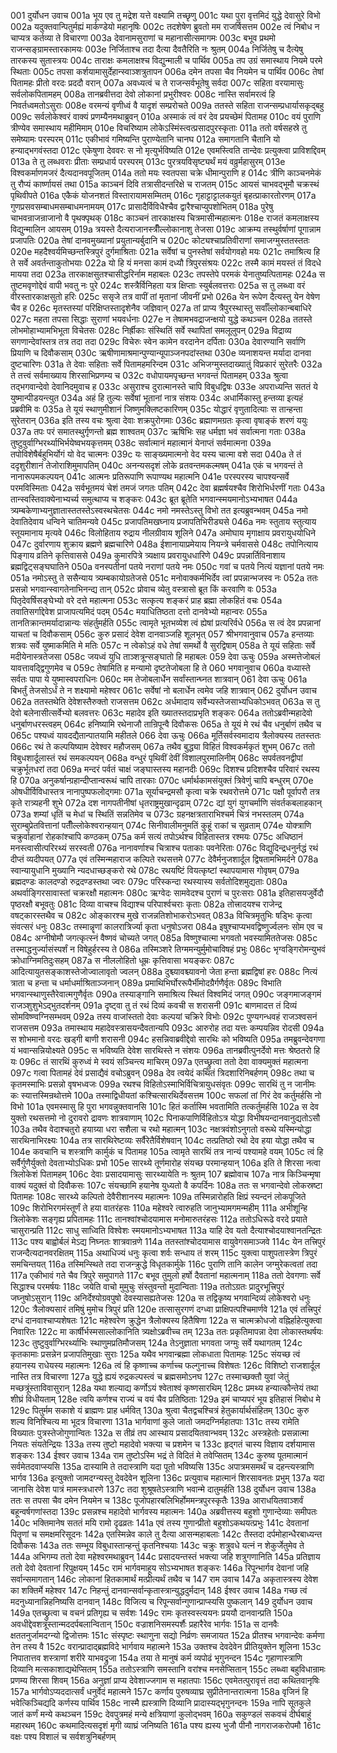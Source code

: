 001  दुर्योधन उवाच
001a भूय एव तु मद्रेश यत्ते वक्ष्यामि तच्छृणु
001c यथा पुरा वृत्तमिदं युद्धे देवासुरे विभो
002a यदुक्तवान्पितुर्मह्यं मार्कण्डेयो महानृषिः
002c तदशेषेण ब्रुवतो मम राजर्षिसत्तम
002e त्वं निबोध न चाप्यत्र कर्तव्या ते विचारणा
003a देवानामसुराणां च महानासीत्समागमः
003c बभूव प्रथमो राजन्सङ्ग्रामस्तारकामयः
003e निर्जिताश्च तदा दैत्या दैवतैरिति नः श्रुतम्
004a निर्जितेषु च दैत्येषु तारकस्य सुतास्त्रयः
004c ताराक्षः कमलाक्षश्च विद्युन्माली च पार्थिव
005a तप उग्रं समास्थाय नियमे परमे स्थिताः
005c तपसा कर्शयामासुर्देहान्स्वाञ्शत्रुतापन
006a दमेन तपसा चैव नियमेन च पार्थिव
006c तेषां पितामहः प्रीतो वरदः प्रददौ वरान्
007a अवध्यत्वं च ते राजन्सर्वभूतेषु सर्वदा
007c सहिता वरयामासुः सर्वलोकपितामहम्
008a तानब्रवीत्तदा देवो लोकानां प्रभुरीश्वरः
008c नास्ति सर्वामरत्वं हि निवर्तध्वमतोऽसुराः
008e वरमन्यं वृणीध्वं वै यादृशं सम्प्ररोचते
009a ततस्ते सहिता राजन्सम्प्रधार्यासकृद्बहु
009c सर्वलोकेश्वरं वाक्यं प्रणम्यैनमथाब्रुवन्
010a अस्माकं त्वं वरं देव प्रयच्छेमं पितामह
010c वयं पुराणि त्रीण्येव समास्थाय महीमिमाम्
010e विचरिष्याम लोकेऽस्मिंस्त्वत्प्रसादपुरस्कृताः
011a ततो वर्षसहस्रे तु समेष्यामः परस्परम्
011c एकीभावं गमिष्यन्ति पुराण्येतानि चानघ
012a समागतानि चैतानि यो हन्याद्भगवंस्तदा
012c एकेषुणा देववरः स नो मृत्युर्भविष्यति
012e एवमस्त्विति तान्देवः प्रत्युक्त्वा प्राविशद्दिवम्
013a ते तु लब्धवराः प्रीताः सम्प्रधार्य परस्परम्
013c पुरत्रयविसृष्ट्यर्थं मयं वव्रुर्महासुरम्
013e विश्वकर्माणमजरं दैत्यदानवपूजितम्
014a ततो मयः स्वतपसा चक्रे धीमान्पुराणि ह
014c त्रीणि काञ्चनमेकं तु रौप्यं कार्ष्णायसं तथा
015a काञ्चनं दिवि तत्रासीदन्तरिक्षे च राजतम्
015c आयसं चाभवद्भूमौ चक्रस्थं पृथिवीपते
016a एकैकं योजनशतं विस्तारायामसम्मितम्
016c गृहाट्टाट्टालकयुतं बृहत्प्राकारतोरणम्
017a गुणप्रसवसम्बाधमसम्बाधमनामयम्
017c प्रासादैर्विविधैश्चैव द्वारैश्चाप्युपशोभितम्
018a पुरेषु चाभवन्राजन्राजानो वै पृथक्पृथक्
018c काञ्चनं तारकाक्षस्य चित्रमासीन्महात्मनः
018e राजतं कमलाक्षस्य विद्युन्मालिन आयसम्
019a त्रयस्ते दैत्यराजानस्त्रीँल्लोकानाशु तेजसा
019c आक्रम्य तस्थुर्वर्षाणां पूगान्नाम प्रजापतिः
020a तेषां दानवमुख्यानां प्रयुतान्यर्बुदानि च
020c कोट्यश्चाप्रतिवीराणां समाजग्मुस्ततस्ततः
020e महदैश्वर्यमिच्छन्तस्त्रिपुरं दुर्गमाश्रिताः
021a सर्वेषां च पुनस्तेषां सर्वयोगवहो मयः
021c तमाश्रित्य हि ते सर्वे अवर्तन्ताकुतोभयाः
022a यो हि यं मनसा कामं दध्यौ त्रिपुरसंश्रयः
022c तस्मै कामं मयस्तं तं विदधे मायया तदा
023a तारकाक्षसुतश्चासीद्धरिर्नाम महाबलः
023c तपस्तेपे परमकं येनातुष्यत्पितामहः
024a स तुष्टमवृणोद्देवं वापी भवतु नः पुरे
024c शस्त्रैर्विनिहता यत्र क्षिप्ताः स्युर्बलवत्तराः
025a स तु लब्ध्वा वरं वीरस्तारकाक्षसुतो हरिः
025c ससृजे तत्र वापीं तां मृतानां जीवनीं प्रभो
026a येन रूपेण दैत्यस्तु येन वेषेण चैव ह
026c मृतस्तस्यां परिक्षिप्तस्तादृशेनैव जज्ञिवान्
027a तां प्राप्य त्रैपुरस्थास्तु सर्वाँल्लोकान्बबाधिरे
027c महता तपसा सिद्धाः सुराणां भयवर्धनाः
027e न तेषामभवद्राजन्क्षयो युद्धे कथञ्चन
028a ततस्ते लोभमोहाभ्यामभिभूता विचेतसः
028c निर्ह्रीकाः संस्थितिं सर्वे स्थापितां समलूलुपन्
029a विद्राव्य सगणान्देवांस्तत्र तत्र तदा तदा
029c विचेरुः स्वेन कामेन वरदानेन दर्पिताः
030a देवारण्यानि सर्वाणि प्रियाणि च दिवौकसाम्
030c ऋषीणामाश्रमान्पुण्यान्यूपाञ्जनपदांस्तथा
030e व्यनाशयन्त मर्यादा दानवा दुष्टचारिणः
031a ते देवाः सहिताः सर्वे पितामहमरिन्दम
031c अभिजग्मुस्तदाख्यातुं विप्रकारं सुरेतरैः
032a ते तत्त्वं सर्वमाख्याय शिरसाभिप्रणम्य च
032c वधोपायमपृच्छन्त भगवन्तं पितामहम्
033a श्रुत्वा तद्भगवान्देवो देवानिदमुवाच ह
033c असुराश्च दुरात्मानस्ते चापि विबुधद्विषः
033e अपराध्यन्ति सततं ये युष्मान्पीडयन्त्युत
034a अहं हि तुल्यः सर्वेषां भूतानां नात्र संशयः
034c अधार्मिकास्तु हन्तव्या इत्यहं प्रब्रवीमि वः
035a ते यूयं स्थाणुमीशानं जिष्णुमक्लिष्टकारिणम्
035c योद्धारं वृणुतादित्याः स तान्हन्ता सुरेतरान्
036a इति तस्य वचः श्रुत्वा देवाः शक्रपुरोगमाः
036c ब्रह्माणमग्रतः कृत्वा वृषाङ्कं शरणं ययुः
037a तपः परं समातस्थुर्गृणन्तो ब्रह्म शाश्वतम्
037c ऋषिभिः सह धर्मज्ञा भवं सर्वात्मना गताः
038a तुष्टुवुर्वाग्भिरर्थ्याभिर्भयेष्वभयकृत्तमम्
038c सर्वात्मानं महात्मानं येनाप्तं सर्वमात्मना
039a तपोविशेषैर्बहुभिर्योगं यो वेद चात्मनः
039c यः साङ्ख्यमात्मनो वेद यस्य चात्मा वशे सदा
040a ते तं ददृशुरीशानं तेजोराशिमुमापतिम्
040c अनन्यसदृशं लोके व्रतवन्तमकल्मषम्
041a एकं च भगवन्तं ते नानारूपमकल्पयन्
041c आत्मनः प्रतिरूपाणि रूपाण्यथ महात्मनि
041e परस्परस्य चापश्यन्सर्वे परमविस्मिताः
042a सर्वभूतमयं चेशं तमजं जगतः पतिम्
042c देवा ब्रह्मर्षयश्चैव शिरोभिर्धरणीं गताः
043a तान्स्वस्तिवाक्येनाभ्यर्च्य समुत्थाप्य च शङ्करः
043c ब्रूत ब्रूतेति भगवान्स्मयमानोऽभ्यभाषत
044a त्र्यम्बकेणाभ्यनुज्ञातास्ततस्तेऽस्वस्थचेतसः
044c नमो नमस्तेऽस्तु विभो तत इत्यब्रुवन्भवम्
045a नमो देवातिदेवाय धन्विने चातिमन्यवे
045c प्रजापतिमखघ्नाय प्रजापतिभिरीड्यसे
046a नमः स्तुताय स्तुत्याय स्तूयमानाय मृत्यवे
046c विलोहिताय रुद्राय नीलग्रीवाय शूलिने
047a अमोघाय मृगाक्षाय प्रवरायुधयोधिने
047c दुर्वारणाय शुक्राय ब्रह्मणे ब्रह्मचारिणे
048a ईशानायाप्रमेयाय नियन्त्रे चर्मवाससे
048c तपोनित्याय पिङ्गाय व्रतिने कृत्तिवाससे
049a कुमारपित्रे त्र्यक्षाय प्रवरायुधधारिणे
049c प्रपन्नार्तिविनाशाय ब्रह्मद्विट्सङ्घघातिने
050a वनस्पतीनां पतये नराणां पतये नमः
050c गवां च पतये नित्यं यज्ञानां पतये नमः
051a नमोऽस्तु ते ससैन्याय त्र्यम्बकायोग्रतेजसे
051c मनोवाक्कर्मभिर्देव त्वां प्रपन्नान्भजस्व नः
052a ततः प्रसन्नो भगवान्स्वागतेनाभिनन्द्य तान्
052c प्रोवाच व्येतु वस्त्रासो ब्रूत किं करवाणि वः
053a पितृदेवर्षिसङ्घेभ्यो वरे दत्ते महात्मना
053c सत्कृत्य शङ्करं प्राह ब्रह्मा लोकहितं वचः
054a तवातिसर्गाद्देवेश प्राजापत्यमिदं पदम्
054c मयाधितिष्ठता दत्तो दानवेभ्यो महान्वरः
055a तानतिक्रान्तमर्यादान्नान्यः संहर्तुमर्हति
055c त्वामृते भूतभव्येश त्वं ह्येषां प्रत्यरिर्वधे
056a स त्वं देव प्रपन्नानां याचतां च दिवौकसाम्
056c कुरु प्रसादं देवेश दानवाञ्जहि शूलभृत्
057  श्रीभगवानुवाच
057a हन्तव्याः शत्रवः सर्वे युष्माकमिति मे मतिः
057c न त्वेकोऽहं वधे तेषां समर्थो वै सुरद्विषाम्
058a ते यूयं सहिताः सर्वे मदीयेनास्त्रतेजसा
058c जयध्वं युधि ताञ्शत्रून्सङ्घातो हि महाबलः
059  देवा ऊचुः
059a अस्मत्तेजोबलं यावत्तावद्द्विगुणमेव च
059c तेषामिति ह मन्यामो दृष्टतेजोबला हि ते
060  भगवानुवाच
060a वध्यास्ते सर्वतः पापा ये युष्मास्वपराधिनः
060c मम तेजोबलार्धेन सर्वांस्तान्घ्नत शात्रवान्
061  देवा ऊचुः
061a बिभर्तुं तेजसोऽर्धं ते न शक्ष्यामो महेश्वर
061c सर्वेषां नो बलार्धेन त्वमेव जहि शात्रवान्
062  दुर्योधन उवाच
062a ततस्तथेति देवेशस्तैरुक्तो राजसत्तम
062c अर्धमादाय सर्वेभ्यस्तेजसाभ्यधिकोऽभवत्
063a स तु देवो बलेनासीत्सर्वेभ्यो बलवत्तरः
063c महादेव इति ख्यातस्तदाप्रभृति शङ्करः
064a ततोऽब्रवीन्महादेवो धनुर्बाणधरस्त्वहम्
064c हनिष्यामि रथेनाजौ तान्रिपून्वै दिवौकसः
065a ते यूयं मे रथं चैव धनुर्बाणं तथैव च
065c पश्यध्वं यावदद्यैतान्पातयामि महीतले
066  देवा ऊचुः
066a मूर्तिसर्वस्वमादाय त्रैलोक्यस्य ततस्ततः
066c रथं ते कल्पयिष्याम देवेश्वर महौजसम्
067a तथैव बुद्ध्या विहितं विश्वकर्मकृतं शुभम्
067c ततो विबुधशार्दूलास्तं रथं समकल्पयन्
068a वन्धुरं पृथिवीं देवीं विशालपुरमालिनीम्
068c सपर्वतवनद्वीपां चक्रुर्भूतधरां तदा
069a मन्दरं पर्वतं चाक्षं जङ्घास्तस्य महानदीः
069c दिशश्च प्रदिशश्चैव परिवारं रथस्य हि
070a अनुकर्षान्ग्रहान्दीप्तान्वरूथं चापि तारकाः
070c धर्मार्थकामसंयुक्तं त्रिवेणुं चापि बन्धुरम्
070e ओषधीर्विविधास्तत्र नानापुष्पफलोद्गमाः
071a सूर्याचन्द्रमसौ कृत्वा चक्रे रथवरोत्तमे
071c पक्षौ पूर्वापरौ तत्र कृते रात्र्यहनी शुभे
072a दश नागपतीनीषां धृतराष्ट्रमुखान्दृढाम्
072c द्यां युगं युगचर्माणि संवर्तकबलाहकान्
073a शम्यां धृतिं च मेधां च स्थितिं सन्नतिमेव च
073c ग्रहनक्षत्रताराभिश्चर्म चित्रं नभस्तलम्
074a सुराम्बुप्रेतवित्तानां पतीँल्लोकेश्वरान्हयान्
074c सिनीवालीमनुमतिं कुहूं राकां च सुव्रताम्
074e योक्त्राणि चक्रुर्वाहानां रोहकांश्चापि कण्ठकम्
075a कर्म सत्यं तपोऽर्थश्च विहितास्तत्र रश्मयः
075c अधिष्ठानं मनस्त्वासीत्परिरथ्यं सरस्वती
076a नानावर्णाश्च चित्राश्च पताकाः पवनेरिताः
076c विद्युदिन्द्रधनुर्नद्धं रथं दीप्तं व्यदीपयत्
077a एवं तस्मिन्महाराज कल्पिते रथसत्तमे
077c देवैर्मनुजशार्दूल द्विषतामभिमर्दने
078a स्वान्यायुधानि मुख्यानि न्यदधाच्छङ्करो रथे
078c रथयष्टिं वियत्कृष्टां स्थापयामास गोवृषम्
079a ब्रह्मदण्डः कालदण्डो रुद्रदण्डस्तथा ज्वरः
079c परिस्कन्दा रथस्यास्य सर्वतोदिशमुद्यताः
080a अथर्वाङ्गिरसावास्तां चक्ररक्षौ महात्मनः
080c ऋग्वेदः सामवेदश्च पुराणं च पुरःसराः
081a इतिहासयजुर्वेदौ पृष्ठरक्षौ बभूवतुः
081c दिव्या वाचश्च विद्याश्च परिपार्श्वचराः कृताः
082a तोत्त्रादयश्च राजेन्द्र वषट्कारस्तथैव च
082c ओङ्कारश्च मुखे राजन्नतिशोभाकरोऽभवत्
083a विचित्रमृतुभिः षड्भिः कृत्वा संवत्सरं धनुः
083c तस्मान्नॄणां कालरात्रिर्ज्या कृता धनुषोऽजरा
084a इषुश्चाप्यभवद्विष्णुर्ज्वलनः सोम एव च
084c अग्नीषोमौ जगत्कृत्स्नं वैष्णवं चोच्यते जगत्
085a विष्णुश्चात्मा भगवतो भवस्यामिततेजसः
085c तस्माद्धनुर्ज्यासंस्पर्शं न विषेहुर्हरस्य ते
086a तस्मिञ्शरे तिग्ममन्युर्मुमोचाविषहं प्रभुः
086c भृग्वङ्गिरोमन्युभवं क्रोधाग्निमतिदुःसहम्
087a स नीललोहितो धूम्रः कृत्तिवासा भयङ्करः
087c आदित्यायुतसङ्काशस्तेजोज्वालावृतो ज्वलन्
088a दुश्च्यावश्च्यावनो जेता हन्ता ब्रह्मद्विषां हरः
088c नित्यं त्राता च हन्ता च धर्माधर्माश्रिताञ्जनान्
089a प्रमाथिभिर्घोररूपैर्भीमोदग्रैर्गणैर्वृतः
089c विभाति भगवान्स्थाणुस्तैरेवात्मगुणैर्वृतः
090a तस्याङ्गानि समाश्रित्य स्थितं विश्वमिदं जगत्
090c जङ्गमाजङ्गमं राजञ्शुशुभेऽद्भुतदर्शनम्
091a दृष्ट्वा तु तं रथं दिव्यं कवची स शरासनी
091c बाणमादत्त तं दिव्यं सोमविष्ण्वग्निसम्भवम्
092a तस्य वाजांस्ततो देवाः कल्पयां चक्रिरे विभोः
092c पुण्यगन्धवहं राजञ्श्वसनं राजसत्तम
093a तमास्थाय महादेवस्त्रासयन्दैवतान्यपि
093c आरुरोह तदा यत्तः कम्पयन्निव रोदसी
094a स शोभमानो वरदः खड्गी बाणी शरासनी
094c हसन्निवाब्रवीद्देवो सारथिः को भविष्यति
095a तमब्रुवन्देवगणा यं भवान्सन्नियोक्ष्यते
095c स भविष्यति देवेश सारथिस्ते न संशयः
096a तानब्रवीत्पुनर्देवो मत्तः श्रेष्ठतरो हि यः
096c तं सारथिं कुरुध्वं मे स्वयं सञ्चिन्त्य माचिरम्
097a एतच्छ्रुत्वा ततो देवा वाक्यमुक्तं महात्मना
097c गत्वा पितामहं देवं प्रसाद्यैवं वचोऽब्रुवन्
098a देव त्वयेदं कथितं त्रिदशारिनिबर्हणम्
098c तथा च कृतमस्माभिः प्रसन्नो वृषभध्वजः
099a रथश्च विहितोऽस्माभिर्विचित्रायुधसंवृतः
099c सारथिं तु न जानीमः कः स्यात्तस्मिन्रथोत्तमे
100a तस्माद्विधीयतां कश्चित्सारथिर्देवसत्तम
100c सफलां तां गिरं देव कर्तुमर्हसि नो विभो
101a एवमस्मासु हि पुरा भगवन्नुक्तवानसि
101c हितं कर्तास्मि भवतामिति तत्कर्तुमर्हसि
102a स देव युक्तो रथसत्तमो नो दुरावरो द्रावणः शात्रवाणाम्
102c पिनाकपाणिर्विहितोऽत्र योद्धा विभीषयन्दानवानुद्यतोऽसौ
103a तथैव वेदाश्चतुरो हयाग्र्या धरा सशैला च रथो महात्मन्
103c नक्षत्रवंशोऽनुगतो वरूथे यस्मिन्योद्धा सारथिनाभिरक्ष्यः
104a तत्र सारथिरेष्टव्यः सर्वैरेतैर्विशेषवान्
104c तत्प्रतिष्ठो रथो देव हया योद्धा तथैव च
104e कवचानि च शस्त्राणि कार्मुकं च पितामह
105a त्वामृते सारथिं तत्र नान्यं पश्यामहे वयम्
105c त्वं हि सर्वैर्गुणैर्युक्तो देवताभ्योऽधिकः प्रभो
105e सारथ्ये तूर्णमारोह संयच्छ परमान्हयान्
106a इति ते शिरसा नत्वा त्रिलोकेशं पितामहम्
106c देवाः प्रसादयामासुः सारथ्यायेति नः श्रुतम्
107  ब्रह्मोवाच
107a नात्र किञ्चिन्मृषा वाक्यं यदुक्तं वो दिवौकसः
107c संयच्छामि हयानेष युध्यतो वै कपर्दिनः
108a ततः स भगवान्देवो लोकस्रष्टा पितामहः
108c सारथ्ये कल्पितो देवैरीशानस्य महात्मनः
109a तस्मिन्नारोहति क्षिप्रं स्यन्दनं लोकपूजिते
109c शिरोभिरगमंस्तूर्णं ते हया वातरंहसः
110a महेश्वरे त्वारुहति जानुभ्यामगमन्महीम्
111a अभीशून्हि त्रिलोकेशः सङ्गृह्य प्रपितामहः
111c तानश्वांश्चोदयामास मनोमारुतरंहसः
112a ततोऽधिरूढे वरदे प्रयाते चासुरान्प्रति
112c साधु साध्विति विश्वेशः स्मयमानोऽभ्यभाषत
113a याहि देव यतो दैत्याश्चोदयाश्वानतन्द्रितः
113c पश्य बाह्वोर्बलं मेऽद्य निघ्नतः शात्रवान्रणे
114a ततस्तांश्चोदयामास वायुवेगसमाञ्जवे
114c येन तत्त्रिपुरं राजन्दैत्यदानवरक्षितम्
115a अथाधिज्यं धनुः कृत्वा शर्वः सन्धाय तं शरम्
115c युक्त्वा पाशुपतास्त्रेण त्रिपुरं समचिन्तयत्
116a तस्मिन्स्थिते तदा राजन्क्रुद्धे विधृतकार्मुके
116c पुराणि तानि कालेन जग्मुरेकत्वतां तदा
117a एकीभावं गते चैव त्रिपुरे समुपागते
117c बभूव तुमुलो हर्षो दैवतानां महात्मनाम्
118a ततो देवगणाः सर्वे सिद्धाश्च परमर्षयः
118c जयेति वाचो मुमुचुः संस्तुवन्तो मुदान्विताः
119a ततोऽग्रतः प्रादुरभूत्त्रिपुरं जघ्नुषोऽसुरान्
119c अनिर्देश्योग्रवपुषो देवस्यासह्यतेजसः
120a स तद्विकृष्य भगवान्दिव्यं लोकेश्वरो धनुः
120c त्रैलोक्यसारं तमिषुं मुमोच त्रिपुरं प्रति
120e तत्सासुरगणं दग्ध्वा प्राक्षिपत्पश्चिमार्णवे
121a एवं तत्त्रिपुरं दग्धं दानवाश्चाप्यशेषतः
121c महेश्वरेण क्रुद्धेन त्रैलोक्यस्य हितैषिणा
122a स चात्मक्रोधजो वह्निर्हाहेत्युक्त्वा निवारितः
122c मा कार्षीर्भस्मसाल्लोकानिति त्र्यक्षोऽब्रवीच्च तम्
123a ततः प्रकृतिमापन्ना देवा लोकास्तथर्षयः
123c तुष्टुवुर्वाग्भिरर्थ्याभिः स्थाणुमप्रतिमौजसम्
124a तेऽनुज्ञाता भगवता जग्मुः सर्वे यथागतम्
124c कृतकामाः प्रसन्नेन प्रजापतिमुखाः सुराः
125a यथैव भगवान्ब्रह्मा लोकधाता पितामहः
125c संयच्छ त्वं हयानस्य राधेयस्य महात्मनः
126a त्वं हि कृष्णाच्च कर्णाच्च फल्गुनाच्च विशेषतः
126c विशिष्टो राजशार्दूल नास्ति तत्र विचारणा
127a युद्धे ह्ययं रुद्रकल्पस्त्वं च ब्रह्मसमोऽनघ
127c तस्माच्छक्तौ युवां जेतुं मच्छत्रूंस्ताविवासुरान्
128a यथा शल्याद्य कर्णोऽयं श्वेताश्वं कृष्णसारथिम्
128c प्रमथ्य हन्यात्कौन्तेयं तथा शीघ्रं विधीयताम्
128e त्वयि कर्णश्च राज्यं च वयं चैव प्रतिष्ठिताः
129a इमं चाप्यपरं भूय इतिहासं निबोध मे
129c पितुर्मम सकाशे यं ब्राह्मणः प्राह धर्मवित्
130a श्रुत्वा चैतद्वचश्चित्रं हेतुकार्यार्थसंहितम्
130c कुरु शल्य विनिश्चित्य मा भूदत्र विचारणा
131a भार्गवाणां कुले जातो जमदग्निर्महातपाः
131c तस्य रामेति विख्यातः पुत्रस्तेजोगुणान्वितः
132a स तीव्रं तप आस्थाय प्रसादयितवान्भवम्
132c अस्त्रहेतोः प्रसन्नात्मा नियतः संयतेन्द्रियः
133a तस्य तुष्टो महादेवो भक्त्या च प्रशमेन च
133c हृद्गतं चास्य विज्ञाय दर्शयामास शङ्करः
134  ईश्वर उवाच
134a राम तुष्टोऽस्मि भद्रं ते विदितं मे तवेप्सितम्
134c कुरुष्व पूतमात्मानं सर्वमेतदवाप्स्यसि
135a दास्यामि ते तदास्त्राणि यदा पूतो भविष्यसि
135c अपात्रमसमर्थं च दहन्त्यस्त्राणि भार्गव
136a इत्युक्तो जामदग्न्यस्तु देवदेवेन शूलिना
136c प्रत्युवाच महात्मानं शिरसावनतः प्रभुम्
137a यदा जानासि देवेश पात्रं मामस्त्रधारणे
137c तदा शुश्रूषतेऽस्त्राणि भवान्मे दातुमर्हति
138  दुर्योधन उवाच
138a ततः स तपसा चैव दमेन नियमेन च
138c पूजोपहारबलिभिर्होममन्त्रपुरस्कृतैः
139a आराधयितवाञ्शर्वं बहून्वर्षगणांस्तदा
139c प्रसन्नश्च महादेवो भार्गवस्य महात्मनः
140a अब्रवीत्तस्य बहुशो गुणान्देव्याः समीपतः
140c भक्तिमानेष सततं मयि रामो दृढव्रतः
141a एवं तस्य गुणान्प्रीतो बहुशोऽकथयत्प्रभुः
141c देवतानां पितॄणां च समक्षमरिसूदनः
142a एतस्मिन्नेव काले तु दैत्या आसन्महाबलाः
142c तैस्तदा दर्पमोहान्धैरबाध्यन्त दिवौकसः
143a ततः सम्भूय विबुधास्तान्हन्तुं कृतनिश्चयाः
143c चक्रुः शत्रुवधे यत्नं न शेकुर्जेतुमेव ते
144a अभिगम्य ततो देवा महेश्वरमथाब्रुवन्
144c प्रसादयन्तस्तं भक्त्या जहि शत्रुगणानिति
145a प्रतिज्ञाय ततो देवो देवतानां रिपुक्षयम्
145c रामं भार्गवमाहूय सोऽभ्यभाषत शङ्करः
146a रिपून्भार्गव देवानां जहि सर्वान्समागतान्
146c लोकानां हितकामार्थं मत्प्रीत्यर्थं तथैव च
147  राम उवाच
147a अकृतास्त्रस्य देवेश का शक्तिर्मे महेश्वर
147c निहन्तुं दानवान्सर्वान्कृतास्त्रान्युद्धदुर्मदान्
148  ईश्वर उवाच
148a गच्छ त्वं मदनुध्यानान्निहनिष्यसि दानवान्
148c विजित्य च रिपून्सर्वान्गुणान्प्राप्स्यसि पुष्कलान्
149  दुर्योधन उवाच
149a एतच्छ्रुत्वा च वचनं प्रतिगृह्य च सर्वशः
149c रामः कृतस्वस्त्ययनः प्रययौ दानवान्प्रति
150a अवधीद्देवशत्रूंस्तान्मददर्पबलान्वितान्
150c वज्राशनिसमस्पर्शैः प्रहारैरेव भार्गवः
151a स दानवैः क्षततनुर्जामदग्न्यो द्विजोत्तमः
151c संस्पृष्टः स्थाणुना सद्यो निर्व्रणः समजायत
152a प्रीतश्च भगवान्देवः कर्मणा तेन तस्य वै
152c वरान्प्रादाद्ब्रह्मविदे भार्गवाय महात्मने
153a उक्तश्च देवदेवेन प्रीतियुक्तेन शूलिना
153c निपातात्तव शस्त्राणां शरीरे याभवद्रुजा
154a तया ते मानुषं कर्म व्यपोढं भृगुनन्दन
154c गृहाणास्त्राणि दिव्यानि मत्सकाशाद्यथेप्सितम्
155a ततोऽस्त्राणि समस्तानि वरांश्च मनसेप्सितान्
155c लब्ध्वा बहुविधान्रामः प्रणम्य शिरसा शिवम्
156a अनुज्ञां प्राप्य देवेशाज्जगाम स महातपाः
156c एवमेतत्पुरावृत्तं तदा कथितवानृषिः
157a भार्गवोऽप्यददात्सर्वं धनुर्वेदं महात्मने
157c कर्णाय पुरुषव्याघ्र सुप्रीतेनान्तरात्मना
158a वृजिनं हि भवेत्किञ्चिद्यदि कर्णस्य पार्थिव
158c नास्मै ह्यस्त्राणि दिव्यानि प्रादास्यद्भृगुनन्दनः
159a नापि सूतकुले जातं कर्णं मन्ये कथञ्चन
159c देवपुत्रमहं मन्ये क्षत्रियाणां कुलोद्भवम्
160a सकुण्डलं सकवचं दीर्घबाहुं महारथम्
160c कथमादित्यसदृशं मृगी व्याघ्रं जनिष्यति
161a पश्य ह्यस्य भुजौ पीनौ नागराजकरोपमौ
161c वक्षः पश्य विशालं च सर्वशत्रुनिबर्हणम्
